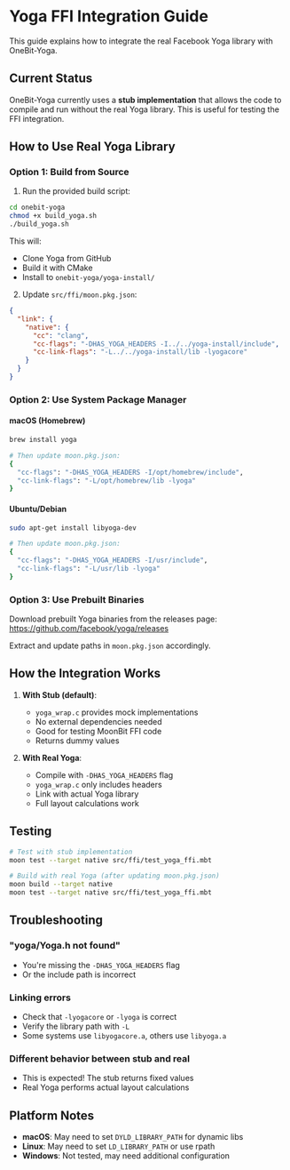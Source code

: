 # Yoga FFI Integration Guide

This guide explains how to integrate the real Facebook Yoga library with OneBit-Yoga.

## Current Status

OneBit-Yoga currently uses a **stub implementation** that allows the code to compile and run without the real Yoga library. This is useful for testing the FFI integration.

## How to Use Real Yoga Library

### Option 1: Build from Source

1. Run the provided build script:

```bash
cd onebit-yoga
chmod +x build_yoga.sh
./build_yoga.sh
```

This will:

- Clone Yoga from GitHub
- Build it with CMake
- Install to `onebit-yoga/yoga-install/`

2. Update `src/ffi/moon.pkg.json`:

```json
{
  "link": {
    "native": {
      "cc": "clang",
      "cc-flags": "-DHAS_YOGA_HEADERS -I../../yoga-install/include",
      "cc-link-flags": "-L../../yoga-install/lib -lyogacore"
    }
  }
}
```

### Option 2: Use System Package Manager

#### macOS (Homebrew)

```bash
brew install yoga

# Then update moon.pkg.json:
{
  "cc-flags": "-DHAS_YOGA_HEADERS -I/opt/homebrew/include",
  "cc-link-flags": "-L/opt/homebrew/lib -lyoga"
}
```

#### Ubuntu/Debian

```bash
sudo apt-get install libyoga-dev

# Then update moon.pkg.json:
{
  "cc-flags": "-DHAS_YOGA_HEADERS -I/usr/include",
  "cc-link-flags": "-L/usr/lib -lyoga"
}
```

### Option 3: Use Prebuilt Binaries

Download prebuilt Yoga binaries from the releases page:
https://github.com/facebook/yoga/releases

Extract and update paths in `moon.pkg.json` accordingly.

## How the Integration Works

1. **With Stub (default)**:
   - `yoga_wrap.c` provides mock implementations
   - No external dependencies needed
   - Good for testing MoonBit FFI code
   - Returns dummy values

2. **With Real Yoga**:
   - Compile with `-DHAS_YOGA_HEADERS` flag
   - `yoga_wrap.c` only includes headers
   - Link with actual Yoga library
   - Full layout calculations work

## Testing

```bash
# Test with stub implementation
moon test --target native src/ffi/test_yoga_ffi.mbt

# Build with real Yoga (after updating moon.pkg.json)
moon build --target native
moon test --target native src/ffi/test_yoga_ffi.mbt
```

## Troubleshooting

### "yoga/Yoga.h not found"

- You're missing the `-DHAS_YOGA_HEADERS` flag
- Or the include path is incorrect

### Linking errors

- Check that `-lyogacore` or `-lyoga` is correct
- Verify the library path with `-L`
- Some systems use `libyogacore.a`, others use `libyoga.a`

### Different behavior between stub and real

- This is expected! The stub returns fixed values
- Real Yoga performs actual layout calculations

## Platform Notes

- **macOS**: May need to set `DYLD_LIBRARY_PATH` for dynamic libs
- **Linux**: May need to set `LD_LIBRARY_PATH` or use rpath
- **Windows**: Not tested, may need additional configuration
